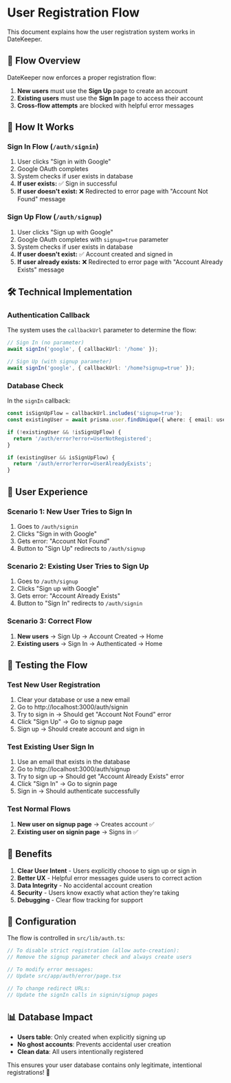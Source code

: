 # User Registration Flow

This document explains how the user registration system works in DateKeeper.

## 🎯 Flow Overview

DateKeeper now enforces a proper registration flow:

1. **New users** must use the **Sign Up** page to create an account
2. **Existing users** must use the **Sign In** page to access their account
3. **Cross-flow attempts** are blocked with helpful error messages

## 🔐 How It Works

### Sign In Flow (`/auth/signin`)

1. User clicks "Sign in with Google"
2. Google OAuth completes
3. System checks if user exists in database
4. **If user exists:** ✅ Sign in successful
5. **If user doesn't exist:** ❌ Redirected to error page with "Account Not Found" message

### Sign Up Flow (`/auth/signup`)

1. User clicks "Sign up with Google"
2. Google OAuth completes with `signup=true` parameter
3. System checks if user exists in database
4. **If user doesn't exist:** ✅ Account created and signed in
5. **If user already exists:** ❌ Redirected to error page with "Account Already Exists" message

## 🛠️ Technical Implementation

### Authentication Callback

The system uses the `callbackUrl` parameter to determine the flow:

```typescript
// Sign In (no parameter)
await signIn('google', { callbackUrl: '/home' });

// Sign Up (with signup parameter)
await signIn('google', { callbackUrl: '/home?signup=true' });
```

### Database Check

In the `signIn` callback:

```typescript
const isSignUpFlow = callbackUrl.includes('signup=true');
const existingUser = await prisma.user.findUnique({ where: { email: user.email } });

if (!existingUser && !isSignUpFlow) {
  return '/auth/error?error=UserNotRegistered';
}

if (existingUser && isSignUpFlow) {
  return '/auth/error?error=UserAlreadyExists';
}
```

## 📱 User Experience

### Scenario 1: New User Tries to Sign In

1. Goes to `/auth/signin`
2. Clicks "Sign in with Google"
3. Gets error: "Account Not Found"
4. Button to "Sign Up" redirects to `/auth/signup`

### Scenario 2: Existing User Tries to Sign Up

1. Goes to `/auth/signup`
2. Clicks "Sign up with Google"
3. Gets error: "Account Already Exists"
4. Button to "Sign In" redirects to `/auth/signin`

### Scenario 3: Correct Flow

1. **New users** → Sign Up → Account Created → Home
2. **Existing users** → Sign In → Authenticated → Home

## 🧪 Testing the Flow

### Test New User Registration

1. Clear your database or use a new email
2. Go to http://localhost:3000/auth/signin
3. Try to sign in → Should get "Account Not Found" error
4. Click "Sign Up" → Go to signup page
5. Sign up → Should create account and sign in

### Test Existing User Sign In

1. Use an email that exists in the database
2. Go to http://localhost:3000/auth/signup
3. Try to sign up → Should get "Account Already Exists" error
4. Click "Sign In" → Go to signin page
5. Sign in → Should authenticate successfully

### Test Normal Flows

1. **New user on signup page** → Creates account ✅
2. **Existing user on signin page** → Signs in ✅

## 🎯 Benefits

1. **Clear User Intent** - Users explicitly choose to sign up or sign in
2. **Better UX** - Helpful error messages guide users to correct action
3. **Data Integrity** - No accidental account creation
4. **Security** - Users know exactly what action they're taking
5. **Debugging** - Clear flow tracking for support

## 🔧 Configuration

The flow is controlled in `src/lib/auth.ts`:

```typescript
// To disable strict registration (allow auto-creation):
// Remove the signup parameter check and always create users

// To modify error messages:
// Update src/app/auth/error/page.tsx

// To change redirect URLs:
// Update the signIn calls in signin/signup pages
```

## 📊 Database Impact

- **Users table**: Only created when explicitly signing up
- **No ghost accounts**: Prevents accidental user creation
- **Clean data**: All users intentionally registered

This ensures your user database contains only legitimate, intentional registrations! 🎉
